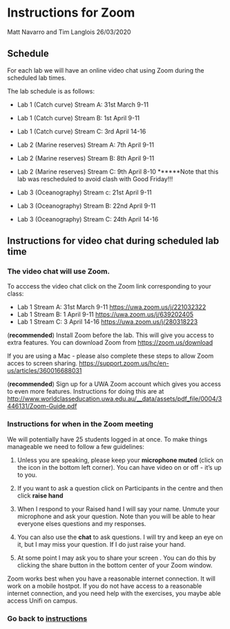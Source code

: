 Instructions for Zoom
================
Matt Navarro and Tim Langlois
26/03/2020

## Schedule

For each lab we will have an online video chat using Zoom during the
scheduled lab times.

The lab schedule is as follows:

  - Lab 1 (Catch curve) Stream A: 31st March 9-11

  - Lab 1 (Catch curve) Stream B: 1st April 9-11

  - Lab 1 (Catch curve) Stream C: 3rd April 14-16

  - Lab 2 (Marine reserves) Stream A: 7th April 9-11

  - Lab 2 (Marine reserves) Stream B: 8th April 9-11

  - Lab 2 (Marine reserves) Stream C: 9th April 8-10 \*\*\*\*\*\*Note
    that this lab was rescheduled to avoid clash with Good Friday\!\!\!

  - Lab 3 (Oceanography) Stream c: 21st April 9-11

  - Lab 3 (Oceanography) Stream B: 22nd April 9-11

  - Lab 3 (Oceanography) Stream C: 24th April 14-16

## Instructions for video chat during scheduled lab time

### The video chat will use Zoom.

To acccess the video chat click on the Zoom link corresponding to your
class:

  - Lab 1 Stream A: 31st March 9-11 <https://uwa.zoom.us/j/221032322>
  - Lab 1 Stream B: 1 April 9-11 <https://uwa.zoom.us/j/639202405>
  - Lab 1 Stream C: 3 April 14-16 <https://uwa.zoom.us/j/280318223>

(**recommended**) Install Zoom before the lab. This will give you access
to extra features. You can download Zoom from <https://zoom.us/download>

If you are using a Mac - please also complete these steps to allow Zoom
acces to screen sharing.
<https://support.zoom.us/hc/en-us/articles/360016688031>

(**recommended**) Sign up for a UWA Zoom account which gives you access
to even more features. Instructions for doing this are at
<http://www.worldclasseducation.uwa.edu.au/__data/assets/pdf_file/0004/3446131/Zoom-Guide.pdf>

### Instructions for when in the Zoom meeting

We will potentially have 25 students logged in at once. To make things
manageable we need to follow a few guidelines:

1.  Unless you are speaking, please keep your **microphone muted**
    (click on the icon in the bottom left corner). You can have video on
    or off - it’s up to you.

2.  If you want to ask a question click on Participants in the centre
    and then click **raise hand**

3.  When I respond to your Raised hand I will say your name. Unmute your
    microphone and ask your question. Note than you will be able to hear
    everyone elses questions and my responses.

4.  You can also use the **chat** to ask questions. I will try and keep
    an eye on it, but I may miss your question. If I do just raise your
    hand.

5.  At some point I may ask you to share your screen . You can do this
    by clicking the share button in the bottom center of your Zoom
    window.

Zoom works best when you have a reasonable internet connection. It will
work on a mobile hostpot. If you do not have access to a reasonable
internet connection, and you need help with the exercises, you maybe
able access Unifi on
campus.

### Go back to [instructions](https://github.com/UWA-SCIE2204-Marine-Systems/1-instructions/blob/master/README.md)

